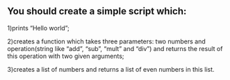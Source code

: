 ## You should create a simple script which:

1)prints “Hello world”;

2)creates a function which takes three parameters: two numbers and operation(string like “add”, “sub”, “mult” and “div”) and returns the result of this operation with two given arguments;

3)creates a list of numbers and returns a list of even numbers in this list.
